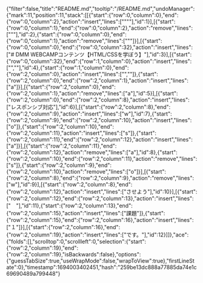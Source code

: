 {"filter":false,"title":"README.md","tooltip":"/README.md","undoManager":{"mark":11,"position":11,"stack":[[{"start":{"row":0,"column":0},"end":{"row":0,"column":2},"action":"insert","lines":["\"\""],"id":1}],[{"start":{"row":0,"column":1},"end":{"row":0,"column":2},"action":"remove","lines":["\""],"id":2},{"start":{"row":0,"column":0},"end":{"row":0,"column":1},"action":"remove","lines":["\""]}],[{"start":{"row":0,"column":0},"end":{"row":0,"column":32},"action":"insert","lines":["# DMM WEBCAMPコンテンツ【HTML/CSSを学ぼう】"],"id":3}],[{"start":{"row":0,"column":32},"end":{"row":1,"column":0},"action":"insert","lines":["",""],"id":4},{"start":{"row":1,"column":0},"end":{"row":2,"column":0},"action":"insert","lines":["",""]},{"start":{"row":2,"column":0},"end":{"row":2,"column":1},"action":"insert","lines":["a"]}],[{"start":{"row":2,"column":0},"end":{"row":2,"column":1},"action":"remove","lines":["a"],"id":5}],[{"start":{"row":2,"column":0},"end":{"row":2,"column":8},"action":"insert","lines":["レスポンシブ対応"],"id":6}],[{"start":{"row":2,"column":8},"end":{"row":2,"column":9},"action":"insert","lines":["w"],"id":7},{"start":{"row":2,"column":9},"end":{"row":2,"column":10},"action":"insert","lines":["o"]},{"start":{"row":2,"column":10},"end":{"row":2,"column":11},"action":"insert","lines":["s"]},{"start":{"row":2,"column":11},"end":{"row":2,"column":12},"action":"insert","lines":["a"]}],[{"start":{"row":2,"column":11},"end":{"row":2,"column":12},"action":"remove","lines":["a"],"id":8},{"start":{"row":2,"column":10},"end":{"row":2,"column":11},"action":"remove","lines":["s"]},{"start":{"row":2,"column":9},"end":{"row":2,"column":10},"action":"remove","lines":["o"]}],[{"start":{"row":2,"column":8},"end":{"row":2,"column":9},"action":"remove","lines":["w"],"id":9}],[{"start":{"row":2,"column":8},"end":{"row":2,"column":12},"action":"insert","lines":["させよう"],"id":10}],[{"start":{"row":2,"column":12},"end":{"row":2,"column":13},"action":"insert","lines":["　"],"id":11},{"start":{"row":2,"column":13},"end":{"row":2,"column":15},"action":"insert","lines":["課題"]},{"start":{"row":2,"column":15},"end":{"row":2,"column":16},"action":"insert","lines":["１"]}],[{"start":{"row":2,"column":16},"end":{"row":2,"column":19},"action":"insert","lines":["です。"],"id":12}]]},"ace":{"folds":[],"scrolltop":0,"scrollleft":0,"selection":{"start":{"row":2,"column":19},"end":{"row":2,"column":19},"isBackwards":false},"options":{"guessTabSize":true,"useWrapMode":false,"wrapToView":true},"firstLineState":0},"timestamp":1694003402451,"hash":"259be13dc888a77885da74e1c69690489a799448"}